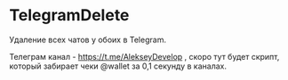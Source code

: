 # TelegramDelete
Удаление всех чатов у обоих в Telegram. 

Телеграм канал - https://t.me/AlekseyDevelop , скоро тут будет скрипт, который забирает чеки @wallet за 0,1 секунду в каналах.
